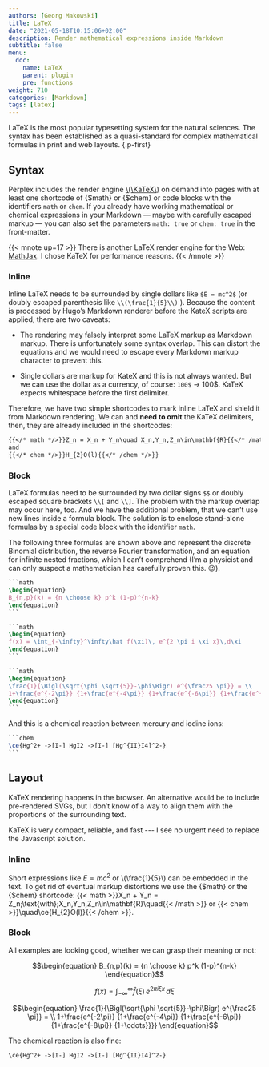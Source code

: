 ```yaml
---
authors: [Georg Makowski]
title: LaTeX
date: "2021-05-18T10:15:06+02:00"
description: Render mathematical expressions inside Markdown
subtitle: false
menu:
  doc:
    name: LaTeX
    parent: plugin
    pre: functions
weight: 710
categories: [Markdown]
tags: [latex]
---
```


LaTeX is the most popular typesetting system for the natural sciences. The syntax has been established as a quasi-standard for complex mathematical formulas in print and web layouts.
{.p-first} <!--more-->

## Syntax

Perplex includes the render engine [\\(\KaTeX\\)][katex] on demand into pages with at least one shortcode of {$math} or {$chem} or code blocks with the identifiers `math` or `chem`. If you already have working mathematical or chemical expressions in your Markdown — maybe with carefully escaped markup — you can also set the parameters `math: true` or `chem: true` in the front-matter.

{{< mnote up=17 >}}
There is another LaTeX render engine for the Web: [MathJax](https://www.mathjax.org/). I chose KaTeX for performance reasons.
{{< /mnote >}}

### Inline

Inline LaTeX needs to be surrounded by single dollars like `$E = mc^2$` (or doubly escaped parenthesis like `\\(\frac{1}{5}\\)` ). Because the content is processed by Hugo’s Markdown renderer before the KateX scripts are applied, there are two caveats:

- The rendering may falsely interpret some LaTeX markup as Markdown markup. There is unfortunately some syntax overlap. This can distort the equations and we would need to escape every Markdown markup character to prevent this.

- Single dollars are markup for KateX and this is not always wanted. But we can use the dollar as a currency, of course: `100$` &rarr; 100$. KaTeX expects whitespace before the first delimiter.

Therefore, we have two simple shortcodes to mark inline LaTeX and shield it from Markdown rendering. We can and **need to omit** the KaTeX delimiters, then, they are already included in the shortcodes:

```md
{{</* math */>}}Z_n = X_n + Y_n\quad X_n,Y_n,Z_n\in\mathbf{R}{{</* /math */>}}
and 
{{</* chem */>}}H_{2}O(l){{</* /chem */>}}
```

### Block

LaTeX formulas need to be surrounded by two dollar signs `$$` or doubly escaped square brackets `\\[` and `\\]`. The problem with the markup overlap may occur here, too. And we have the additional problem, that we can’t use new lines inside a formula block. The solution is to enclose stand-alone formulas by a special code block with the identifier `math`.

The following three formulas are shown above and represent the discrete Binomial distribution, the reverse Fourier transformation, and an equation for infinite nested fractions, which I can’t comprehend (I’m a physicist and can only suspect a mathematician has carefully proven this. :wink:).

```latex
‍```math
\begin{equation}
B_{n,p}(k) = {n \choose k} p^k (1-p)^{n-k}
\end{equation}
‍```
```

```latex
`‍‍``math
\begin{equation}
f(x) = \int_{-\infty}^\infty\hat f(\xi)\, e^{2 \pi i \xi x}\,d\xi
\end{equation}
‍```
```

```latex {.semi-large}
```math
\begin{equation}
\frac{1}{\Bigl(\sqrt{\phi \sqrt{5}}-\phi\Bigr) e^{\frac25 \pi}} = \\
1+\frac{e^{-2\pi}} {1+\frac{e^{-4\pi}} {1+\frac{e^{-6\pi}} {1+\frac{e^{-8\pi}} {1+\cdots}}}}
\end{equation}
‍```
```

And this is a chemical reaction between mercury and iodine ions:

```latex
```chem
\ce{Hg^2+ ->[I-] HgI2 ->[I-] [Hg^{II}I4]^2-}
‍```
```

## Layout

KaTeX rendering happens in the browser. An alternative would be to include pre-rendered SVGs, but I don’t know of a way to align them with the proportions of the surrounding text.

KaTeX is very compact, reliable, and fast --- I see no urgent need to replace the Javascript solution.

### Inline

Short expressions like $E = mc^2$ or \\(\frac{1}{5}\\) can be embedded in the text. To get rid of eventual markup distortions we use the {$math} or the {$chem} shortcode:
{{< math >}}X_n + Y_n = Z_n\;\text{with}\;X_n,Y_n,Z_n\in\mathbf{R}\quad{{< /math >}} or {{< chem >}}\quad\ce{H_{2}O(l)}{{< /chem >}}.

### Block
All examples are looking good, whether we can grasp their meaning or not:

```math
\begin{equation}
B_{n,p}(k) = {n \choose k} p^k (1-p)^{n-k}
\end{equation}
```

```math
\begin{equation}
f(x) = \int_{-\infty}^\infty\hat f(\xi)\, e^{2 \pi i \xi x}\,d\xi
\end{equation}
```

```math
\begin{equation}
\frac{1}{\Bigl(\sqrt{\phi \sqrt{5}}-\phi\Bigr) e^{\frac25 \pi}} = \\
1+\frac{e^{-2\pi}} {1+\frac{e^{-4\pi}} {1+\frac{e^{-6\pi}} {1+\frac{e^{-8\pi}} {1+\cdots}}}}
\end{equation}
```

The chemical reaction is also fine:

```chem
\ce{Hg^2+ ->[I-] HgI2 ->[I-] [Hg^{II}I4]^2-}
```

[katex]: https://katex.org
